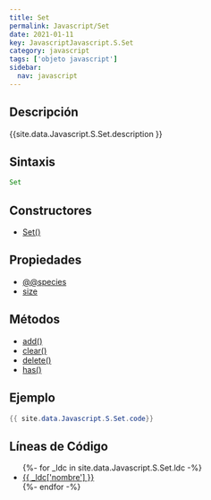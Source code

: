 ```yaml
---
title: Set
permalink: Javascript/Set
date: 2021-01-11
key: JavascriptJavascript.S.Set
category: javascript
tags: ['objeto javascript']
sidebar: 
  nav: javascript
---
```


## Descripción
{{site.data.Javascript.S.Set.description }}

## Sintaxis
~~~javascript
Set
~~~

## Constructores
* [Set()](/javascript/Set/Set/)

## Propiedades
* [@@species](/javascript/Set/@@species)
* [size](/javascript/Set/size)

## Métodos
* [add()](/javascript/Set/add)
* [clear()](/javascript/Set/clear)
* [delete()](/javascript/Set/delete)
* [has()](/javascript/Set/has)

## Ejemplo
~~~java
{{ site.data.Javascript.S.Set.code}}
~~~

## Líneas de Código
<ul>
{%- for _ldc in site.data.Javascript.S.Set.ldc -%}
   <li>
       <a href="{{_ldc['url'] }}">{{ _ldc['nombre'] }}</a>
   </li>
{%- endfor -%}
</ul>

